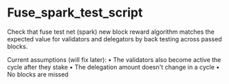 # Fuse_spark_test_script

Check that fuse test net (spark) new block reward algorithm matches the expected value for validators and delegators by back testing across passed blocks.


Current assumptions (will fix later):
• The validators also become active the cycle after they stake
• The delegation amount doesn't change in a cycle
• No blocks are missed
